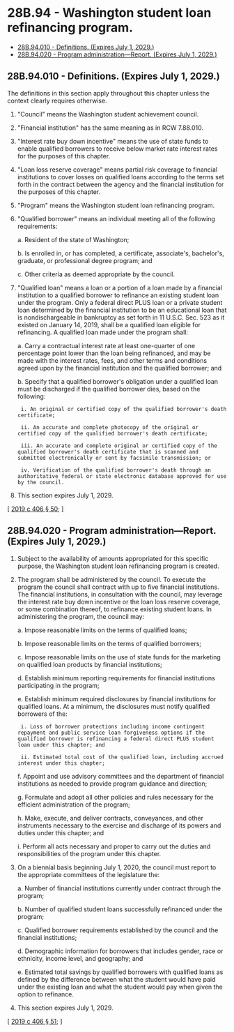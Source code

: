 # 28B.94 - Washington student loan refinancing program.
* [28B.94.010 - Definitions. (Expires July 1, 2029.)](#28b94010---definitions-expires-july-1-2029)
* [28B.94.020 - Program administration—Report. (Expires July 1, 2029.)](#28b94020---program-administrationreport-expires-july-1-2029)
## 28B.94.010 - Definitions. (Expires July 1, 2029.)
The definitions in this section apply throughout this chapter unless the context clearly requires otherwise.

1. "Council" means the Washington student achievement council.

2. "Financial institution" has the same meaning as in RCW 7.88.010.

3. "Interest rate buy down incentive" means the use of state funds to enable qualified borrowers to receive below market rate interest rates for the purposes of this chapter.

4. "Loan loss reserve coverage" means partial risk coverage to financial institutions to cover losses on qualified loans according to the terms set forth in the contract between the agency and the financial institution for the purposes of this chapter.

5. "Program" means the Washington student loan refinancing program.

6. "Qualified borrower" means an individual meeting all of the following requirements:

    a. Resident of the state of Washington;

    b. Is enrolled in, or has completed, a certificate, associate's, bachelor's, graduate, or professional degree program; and

    c. Other criteria as deemed appropriate by the council.

7. "Qualified loan" means a loan or a portion of a loan made by a financial institution to a qualified borrower to refinance an existing student loan under the program. Only a federal direct PLUS loan or a private student loan determined by the financial institution to be an educational loan that is nondischargeable in bankruptcy as set forth in 11 U.S.C. Sec. 523 as it existed on January 14, 2019, shall be a qualified loan eligible for refinancing. A qualified loan made under the program shall:

    a. Carry a contractual interest rate at least one-quarter of one percentage point lower than the loan being refinanced, and may be made with the interest rates, fees, and other terms and conditions agreed upon by the financial institution and the qualified borrower; and

    b. Specify that a qualified borrower's obligation under a qualified loan must be discharged if the qualified borrower dies, based on the following:

        i. An original or certified copy of the qualified borrower's death certificate;

        ii. An accurate and complete photocopy of the original or certified copy of the qualified borrower's death certificate;

        iii. An accurate and complete original or certified copy of the qualified borrower's death certificate that is scanned and submitted electronically or sent by facsimile transmission; or

        iv. Verification of the qualified borrower's death through an authoritative federal or state electronic database approved for use by the council.

8. This section expires July 1, 2029.

\[ [2019 c 406 § 50](http://lawfilesext.leg.wa.gov/biennium/2019-20/Pdf/Bills/Session%20Laws/House/2158-S2.SL.pdf?cite=2019%20c%20406%20§%2050); \]

## 28B.94.020 - Program administration—Report. (Expires July 1, 2029.)
1. Subject to the availability of amounts appropriated for this specific purpose, the Washington student loan refinancing program is created.

2. The program shall be administered by the council. To execute the program the council shall contract with up to five financial institutions. The financial institutions, in consultation with the council, may leverage the interest rate buy down incentive or the loan loss reserve coverage, or some combination thereof, to refinance existing student loans. In administering the program, the council may:

    a. Impose reasonable limits on the terms of qualified loans;

    b. Impose reasonable limits on the terms of qualified borrowers;

    c. Impose reasonable limits on the use of state funds for the marketing on qualified loan products by financial institutions;

    d. Establish minimum reporting requirements for financial institutions participating in the program;

    e. Establish minimum required disclosures by financial institutions for qualified loans. At a minimum, the disclosures must notify qualified borrowers of the:

        i. Loss of borrower protections including income contingent repayment and public service loan forgiveness options if the qualified borrower is refinancing a federal direct PLUS student loan under this chapter; and

        ii. Estimated total cost of the qualified loan, including accrued interest under this chapter;

    f. Appoint and use advisory committees and the department of financial institutions as needed to provide program guidance and direction;

    g. Formulate and adopt all other policies and rules necessary for the efficient administration of the program;

    h. Make, execute, and deliver contracts, conveyances, and other instruments necessary to the exercise and discharge of its powers and duties under this chapter; and

    i. Perform all acts necessary and proper to carry out the duties and responsibilities of the program under this chapter.

3. On a biennial basis beginning July 1, 2020, the council must report to the appropriate committees of the legislature the:

    a. Number of financial institutions currently under contract through the program;

    b. Number of qualified student loans successfully refinanced under the program;

    c. Qualified borrower requirements established by the council and the financial institutions;

    d. Demographic information for borrowers that includes gender, race or ethnicity, income level, and geography; and

    e. Estimated total savings by qualified borrowers with qualified loans as defined by the difference between what the student would have paid under the existing loan and what the student would pay when given the option to refinance.

4. This section expires July 1, 2029.

\[ [2019 c 406 § 51](http://lawfilesext.leg.wa.gov/biennium/2019-20/Pdf/Bills/Session%20Laws/House/2158-S2.SL.pdf?cite=2019%20c%20406%20§%2051); \]


